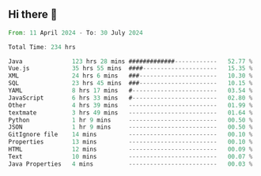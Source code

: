 ## Hi there 👋
<!--START_SECTION:waka-->

```rust
From: 11 April 2024 - To: 30 July 2024

Total Time: 234 hrs

Java              123 hrs 28 mins #############------------   52.77 %
Vue.js            35 hrs 55 mins  ####---------------------   15.35 %
XML               24 hrs 6 mins   ###----------------------   10.30 %
SQL               23 hrs 45 mins  ###----------------------   10.15 %
YAML              8 hrs 17 mins   #------------------------   03.54 %
JavaScript        6 hrs 33 mins   #------------------------   02.80 %
Other             4 hrs 39 mins   -------------------------   01.99 %
textmate          3 hrs 49 mins   -------------------------   01.64 %
Python            1 hr 9 mins     -------------------------   00.50 %
JSON              1 hr 9 mins     -------------------------   00.50 %
GitIgnore file    14 mins         -------------------------   00.10 %
Properties        13 mins         -------------------------   00.10 %
HTML              12 mins         -------------------------   00.09 %
Text              10 mins         -------------------------   00.07 %
Java Properties   4 mins          -------------------------   00.03 %
```

<!--END_SECTION:waka-->
<!--
**lianggeshanhetao/lianggeshanhetao** is a ✨ _special_ ✨ repository because its `README.md` (this file) appears on your GitHub profile.

Here are some ideas to get you started:

- 🔭 I’m currently working on ...
- 🌱 I’m currently learning ...
- 👯 I’m looking to collaborate on ...
- 🤔 I’m looking for help with ...
- 💬 Ask me about ...
- 📫 How to reach me: ...
- 😄 Pronouns: ...
- ⚡ Fun fact: ...
-->
